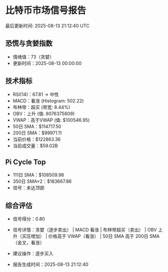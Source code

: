 # 比特币市场信号报告

最后更新时间: 2025-08-13 21:12:40 UTC

## 恐慌与贪婪指数
- 情绪值：73（贪婪）
- 更新时间：2025-08-13 00:00:00

## 技术指标
- RSI(14)：67.81 → 中性
- MACD：看涨 (Histogram: 502.22)
- 布林带：超买 (带宽: 8.44%)
- OBV：上升 (值: 8076375609)
- VWAP：高于VWAP (值: $100546.95)
- 50日 SMA：$114717.50
- 200日 SMA：$99971.11
- 当前价格：$122863.36
- 当前成交量：$59.02B

## Pi Cycle Top
- 111日 SMA：$108509.98
- 350日 SMA×2：$183667.86
- 信号：未达顶部

## 综合评估
- 信号得分：0.80
- 信号详情：贪婪（逐步卖出） | MACD 看涨 | 布林带超买（卖出） | OBV 上升（买压增加） | 价格高于 VWAP（看涨） | 50日 SMA 高于 200日 SMA（金叉，看涨）
- 建议操作：逐步买入

- 报告生成时间：2025-08-13 21:12:40